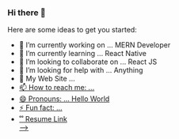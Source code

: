 ### Hi there 👋

Here are some ideas to get you started:

- 🔭 I’m currently working on ... MERN Developer
- 🌱 I’m currently learning ... React Native
- 👯 I’m looking to collaborate on ... React JS
- 🤔 I’m looking for help with ... Anything
- 💬 My Web Site ... <a href="http://lancerabir.com/" />
- 📫 How to reach me: ...
- 😄 Pronouns: ... Hello World
- ⚡ Fun fact: ...
- ˚˚ Resume Link <a href="https://drive.google.com/file/d/1hVUzmS5x8kcdduQs-GhCz_dwDfn6ZUyz/view?usp=sharing/" />  
-->
